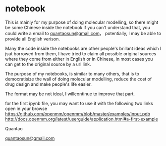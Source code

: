# notebook
This is mainly for my purpose of doing molecular modelling, so there might be some Chinese inside the notebook
if you can't understand that, you could write a email to quantaosun@gmail.com， potentially, I may be able to provide all English verison.

Many the code inside the notebooks are other people's brillant ideas which I jsut borrowed from them, I have tried to claim all possible original sources where they come from either in English or in Chinese, in most cases you can get to the original source by a url link.

The purpose of my notebooks, is similar to many others, that is to democratisize the wall of doing molecular modelling, reduce the cost of drug design and make people's life easier.

The format may be not ideal, I willcontinue to improve that part.

for the first ipynb file, you may want to use it with the following two links open in your browse
https://github.com/openmm/openmm/blob/master/examples/input.pdb 
http://docs.openmm.org/latest/userguide/application.html#a-first-example

Quantao

quantaosun@gmail.com
